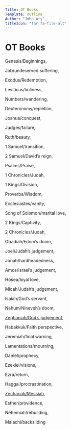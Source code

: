 ```yaml
---
Title: OT Books
Template: outline
Author: "John Wry"
titleIcon: "far fa-file-alt"
---
```




# OT Books

Genesis/Beginnings, 

Job/undeserved suffering, 

Exodus/Redemption, 

Leviticus/holiness, 

Numbers/wandering, 

Deuteronomy/repletion, 

Joshua/conquest, 

Judges/failure, 

Ruth/beauty, 

1 Samuel/transition, 

2 Samuel/David’s reign, 

Psalms/Praise, 

1 Chronicles/Judah, 

1 Kings/Division, 

Proverbs/Wisdom, 

Ecclesiastes/vanity, 

Song of Solomon/marital love, 

2 Kings/Captivity, 

2 Chronicles/Judah, 

Obadiah/Edom’s doom, 

Joel/Judah’s judgement, 

Jonah/hardheadedness, 

Amos/Israel’s judgement, 

Hosea/loyal love, 

Micah/Judah’s judgement, 

Isaiah/God’s servant, 

Nahum/Nineveh’s doom, 

[Zephaniah/God’s judgement](https://cloud.cc3d.org/index.php/apps/cms_pico/pico/bjwry/log/studies/books/Zephaniah), 

Habakkuk/Faith perspective, 

Jeremiah/final warning, 

Lamentations/mourning, 

Daniel/prophecy, 

Ezekiel/visions, 

Ezra/return, 

Haggai/procrastination, 

[Zechariah/Messiah](https://cloud.cc3d.org/index.php/apps/cms_pico/pico/bjwry/log/studies/books/Zechariah), 

Esther/providence, 

Nehemiah/rebuilding, 

Malachi/backsliding